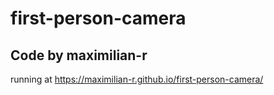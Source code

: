 # first-person-camera

## Code by maximilian-r 

running at https://maximilian-r.github.io/first-person-camera/
